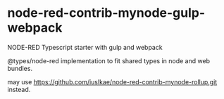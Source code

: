 # node-red-contrib-mynode-gulp-webpack
NODE-RED Typescript starter with gulp and webpack

@types/node-red implementation to fit shared types in node and web bundles.

may use https://github.com/iuslkae/node-red-contrib-mynode-rollup.git instead.